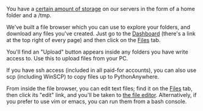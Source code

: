 
<!--
.. title: File browser
.. slug: FileBrowser
.. date: 2015-05-13 14:35:28 UTC+01:00
.. tags:
.. category:
.. link:
.. description:
.. type: text
-->




You have a [certain amount of storage](https://www.pythonanywhere.com/pricing/) on our servers in the form of a home folder and a /tmp. 

We've built a file browser which you can use to explore your folders, and download any files you've created. Just go to the [Dashboard](https://www.pythonanywhere.com/dashboard/) (there's a link at the top right of every page) and then click on the [Files](https://www.pythonanywhere.com/files/) tab. 

You'll find an "Upload" button appears inside any folders you have write access to. Use this to upload files from your PC. 

If you have ssh access (included in all paid-for accounts), you can also use scp (including WinSCP) to copy files up to PythonAnywhere. 

From inside the file browser, you can edit text files; find it on the [Files](https://www.pythonanywhere.com/files/) tab, then click its "edit" link, and you'll be taken to [the file editor](/help/pages/FileEditor). Alternatively, if you prefer to use vim or emacs, you can run them from a bash console. 
